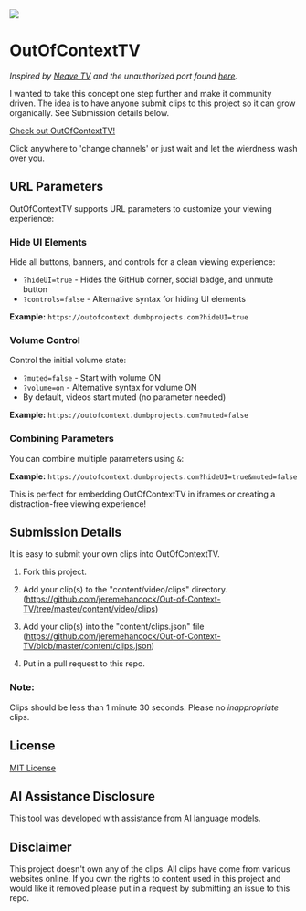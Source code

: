 <img src="https://raw.githubusercontent.com/jeremehancock/Out-of-Context-TV/master/content/images/outofcontext-updated.png"/>

# OutOfContextTV

<i>Inspired by [Neave TV](https://neave.tv) and the unauthorized port found [here](https://github.com/Fortyseven/ChannelSurf).</i>

I wanted to take this concept one step further and make it community driven. The idea is to have anyone submit clips to this project so it can grow organically. See Submission details below.

[Check out OutOfContextTV!](https://outofcontext.dumbprojects.com)

Click anywhere to 'change channels' or just wait and let the wierdness wash over you.

## URL Parameters

OutOfContextTV supports URL parameters to customize your viewing experience:

### Hide UI Elements

Hide all buttons, banners, and controls for a clean viewing experience:

- `?hideUI=true` - Hides the GitHub corner, social badge, and unmute button
- `?controls=false` - Alternative syntax for hiding UI elements

**Example:** `https://outofcontext.dumbprojects.com?hideUI=true`

### Volume Control

Control the initial volume state:

- `?muted=false` - Start with volume ON
- `?volume=on` - Alternative syntax for volume ON
- By default, videos start muted (no parameter needed)

**Example:** `https://outofcontext.dumbprojects.com?muted=false`

### Combining Parameters

You can combine multiple parameters using `&`:

**Example:** `https://outofcontext.dumbprojects.com?hideUI=true&muted=false`

This is perfect for embedding OutOfContextTV in iframes or creating a distraction-free viewing experience!

## Submission Details

It is easy to submit your own clips into OutOfContextTV.

1. Fork this project.

2. Add your clip(s) to the "content/video/clips" directory. (https://github.com/jeremehancock/Out-of-Context-TV/tree/master/content/video/clips)

3. Add your clip(s) into the "content/clips.json" file (https://github.com/jeremehancock/Out-of-Context-TV/blob/master/content/clips.json)

4. Put in a pull request to this repo.

### Note:

Clips should be less than 1 minute 30 seconds. Please no <i>inappropriate</i> clips.

## License

[MIT License](LICENSE)

## AI Assistance Disclosure

This tool was developed with assistance from AI language models.

## Disclaimer

This project doesn't own any of the clips. All clips have come from various websites online. If you own the rights to content used in this project and would like it removed please put in a request by submitting an issue to this repo.
